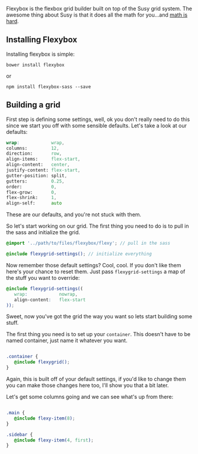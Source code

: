 Flexybox is the flexbox grid builder built on top of the Susy grid system. The awesome thing about Susy is that it does all the math for you...and [math is hard](http://farm9.staticflickr.com/8458/8071526975_7bc933b835.jpg).

## Installing Flexybox

Installing flexybox is simple:

```
bower install flexybox
```

or

```
npm install flexybox-sass --save
```

## Building a grid

First step is defining some settings, well, ok you don't really need to do this since we start you off with some sensible defaults. Let's take a look at our defaults:

```scss
wrap:            wrap,
columns:         12,
direction:       row,
align-items:     flex-start,
align-content:   center,
justify-content: flex-start,
gutter-position: split,
gutters:         0.25,
order:           0,
flex-grow:       0,
flex-shrink:     1,
align-self:      auto
```

These are our defaults, and you're not stuck with them.

So let's start working on our grid. The first thing you need to do is to pull in the sass and initialize the grid.

```scss
@import '../path/to/files/flexybox/flexy'; // pull in the sass

@include flexygrid-settings(); // initialize everything
```

Now remember those default settings? Cool, cool. If you don't like them here's your chance to reset them.  Just pass `flexygrid-settings` a map of the stuff you want to override:

```scss
@include flexygrid-settings((
   wrap:            nowrap,
   align-content:   flex-start
));
```

Sweet, now you've got the grid the way you want so lets start building some stuff.

The first thing you need is to set up your `container`. This doesn't have to be named container, just name it whatever you want.

```scss

.container {
   @include flexygrid();
}
```

Again, this is built off of your default settings, if you'd like to change them you can make those changes here too, I'll show you that a bit later.

Let's get some columns going and we can see what's up from there:

```scss

.main {
   @include flexy-item(8);
}

.sidebar {
   @include flexy-item(4, first);
}
```
